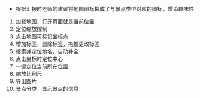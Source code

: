 - 根据汇报时老师的建议将地图图标换成了与景点类型对应的图标，增添趣味性

1. 加载地图，打开页面就是当前位置
2. 定位缩放控制
3. 点击地图可标记坐标点
4. 增加标签，删除标签，拖拽更改标签
5. 搜索并定位地名，自动补全
6. 点击坐标时定位中心
7. 一键定位当前所在位置
8. 缩放比例尺
9. 导出图片
10. 景点分类，显示景点的信息

